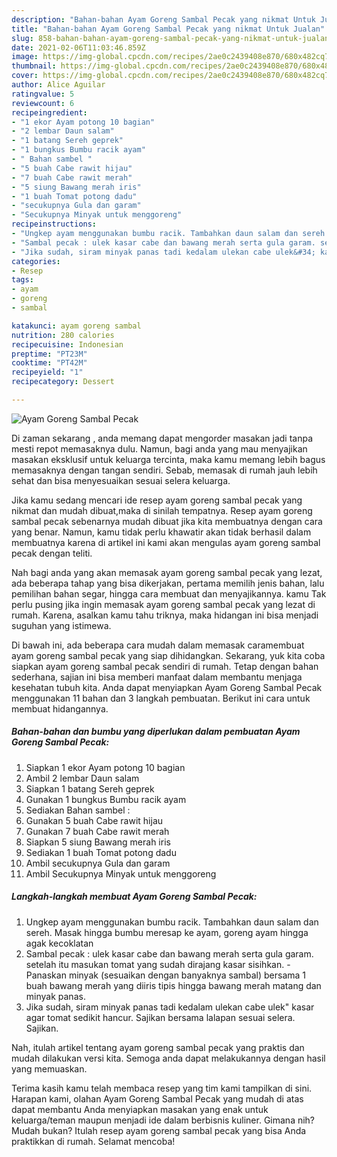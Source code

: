 ```yaml
---
description: "Bahan-bahan Ayam Goreng Sambal Pecak yang nikmat Untuk Jualan"
title: "Bahan-bahan Ayam Goreng Sambal Pecak yang nikmat Untuk Jualan"
slug: 858-bahan-bahan-ayam-goreng-sambal-pecak-yang-nikmat-untuk-jualan
date: 2021-02-06T11:03:46.859Z
image: https://img-global.cpcdn.com/recipes/2ae0c2439408e870/680x482cq70/ayam-goreng-sambal-pecak-foto-resep-utama.jpg
thumbnail: https://img-global.cpcdn.com/recipes/2ae0c2439408e870/680x482cq70/ayam-goreng-sambal-pecak-foto-resep-utama.jpg
cover: https://img-global.cpcdn.com/recipes/2ae0c2439408e870/680x482cq70/ayam-goreng-sambal-pecak-foto-resep-utama.jpg
author: Alice Aguilar
ratingvalue: 5
reviewcount: 6
recipeingredient:
- "1 ekor Ayam potong 10 bagian"
- "2 lembar Daun salam"
- "1 batang Sereh geprek"
- "1 bungkus Bumbu racik ayam"
- " Bahan sambel "
- "5 buah Cabe rawit hijau"
- "7 buah Cabe rawit merah"
- "5 siung Bawang merah iris"
- "1 buah Tomat potong dadu"
- "secukupnya Gula dan garam"
- "Secukupnya Minyak untuk menggoreng"
recipeinstructions:
- "Ungkep ayam menggunakan bumbu racik. Tambahkan daun salam dan sereh. Masak hingga bumbu meresap ke ayam, goreng ayam hingga agak kecoklatan"
- "Sambal pecak : ulek kasar cabe dan bawang merah serta gula garam. setelah itu masukan tomat yang sudah dirajang kasar sisihkan. Panaskan minyak (sesuaikan dengan banyaknya sambal) bersama 1 buah bawang merah yang diiris tipis hingga bawang merah matang dan minyak panas."
- "Jika sudah, siram minyak panas tadi kedalam ulekan cabe ulek&#34; kasar agar tomat sedikit hancur. Sajikan bersama lalapan sesuai selera. Sajikan."
categories:
- Resep
tags:
- ayam
- goreng
- sambal

katakunci: ayam goreng sambal 
nutrition: 280 calories
recipecuisine: Indonesian
preptime: "PT23M"
cooktime: "PT42M"
recipeyield: "1"
recipecategory: Dessert

---
```



![Ayam Goreng Sambal Pecak](https://img-global.cpcdn.com/recipes/2ae0c2439408e870/680x482cq70/ayam-goreng-sambal-pecak-foto-resep-utama.jpg)

Di zaman  sekarang , anda memang dapat mengorder masakan jadi tanpa mesti repot memasaknya dulu. Namun, bagi anda yang mau menyajikan masakan eksklusif untuk keluarga tercinta, maka kamu memang lebih bagus memasaknya dengan tangan sendiri. Sebab, memasak di rumah jauh lebih sehat dan bisa menyesuaikan sesuai selera keluarga.

Jika kamu sedang mencari ide resep ayam goreng sambal pecak yang nikmat dan mudah dibuat,maka di sinilah tempatnya. Resep ayam goreng sambal pecak  sebenarnya mudah dibuat jika kita membuatnya dengan cara yang benar. Namun, kamu tidak perlu khawatir akan tidak berhasil dalam membuatnya 
karena di artikel ini kami akan mengulas ayam goreng sambal pecak dengan teliti.  



Nah bagi anda yang akan memasak ayam goreng sambal pecak yang lezat, ada beberapa tahap yang bisa dikerjakan, pertama memilih jenis bahan, lalu pemilihan bahan segar, hingga cara membuat dan menyajikannya. kamu Tak perlu pusing jika ingin memasak ayam goreng sambal pecak yang lezat di rumah. Karena, asalkan kamu  tahu triknya, maka hidangan ini bisa menjadi suguhan yang istimewa.

Di bawah ini, ada beberapa cara mudah dalam memasak caramembuat ayam goreng sambal pecak yang siap dihidangkan. Sekarang, yuk kita coba siapkan ayam goreng sambal pecak sendiri di rumah. Tetap dengan bahan sederhana, sajian ini bisa memberi manfaat dalam membantu menjaga kesehatan tubuh kita. Anda dapat menyiapkan Ayam Goreng Sambal Pecak menggunakan 11 bahan dan 3 langkah pembuatan. Berikut ini cara untuk membuat hidangannya.

<!--inarticleads1-->

##### Bahan-bahan dan bumbu yang diperlukan dalam pembuatan Ayam Goreng Sambal Pecak:

1. Siapkan 1 ekor Ayam potong 10 bagian
1. Ambil 2 lembar Daun salam
1. Siapkan 1 batang Sereh geprek
1. Gunakan 1 bungkus Bumbu racik ayam
1. Sediakan  Bahan sambel :
1. Gunakan 5 buah Cabe rawit hijau
1. Gunakan 7 buah Cabe rawit merah
1. Siapkan 5 siung Bawang merah iris
1. Sediakan 1 buah Tomat potong dadu
1. Ambil secukupnya Gula dan garam
1. Ambil Secukupnya Minyak untuk menggoreng




<!--inarticleads2-->

##### Langkah-langkah membuat Ayam Goreng Sambal Pecak:

1. Ungkep ayam menggunakan bumbu racik. Tambahkan daun salam dan sereh. Masak hingga bumbu meresap ke ayam, goreng ayam hingga agak kecoklatan
1. Sambal pecak : ulek kasar cabe dan bawang merah serta gula garam. setelah itu masukan tomat yang sudah dirajang kasar sisihkan. - Panaskan minyak (sesuaikan dengan banyaknya sambal) bersama 1 buah bawang merah yang diiris tipis hingga bawang merah matang dan minyak panas.
1. Jika sudah, siram minyak panas tadi kedalam ulekan cabe ulek&#34; kasar agar tomat sedikit hancur. Sajikan bersama lalapan sesuai selera. Sajikan.




Nah, itulah artikel tentang  ayam goreng sambal pecak  yang praktis dan mudah dilakukan versi kita. Semoga anda dapat melakukannya dengan hasil yang memuaskan. 

Terima kasih kamu telah membaca resep yang tim kami tampilkan di sini. Harapan kami, olahan  Ayam Goreng Sambal Pecak yang mudah di atas dapat membantu Anda menyiapkan masakan yang enak untuk keluarga/teman maupun menjadi ide dalam berbisnis kuliner. Gimana nih? Mudah bukan? Itulah resep ayam goreng sambal pecak yang bisa Anda praktikkan di rumah. Selamat mencoba!


